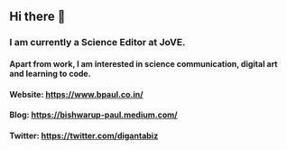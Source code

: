 ## Hi there 👋

### I am currently a Science Editor at JoVE.

#### Apart from work, I am interested in science communication, digital art and learning to code.

#### Website: https://www.bpaul.co.in/
#### Blog: https://bishwarup-paul.medium.com/
#### Twitter: https://twitter.com/digantabiz
